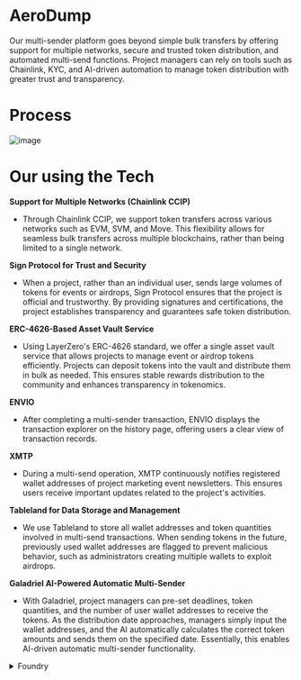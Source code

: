 # AeroDump
Our multi-sender platform goes beyond simple bulk transfers by offering support for multiple networks, secure and trusted token distribution, and automated multi-send functions. Project managers can rely on tools such as Chainlink, KYC, and AI-driven automation to manage token distribution with greater trust and transparency.

# Process
![image](https://github.com/user-attachments/assets/96a7cf08-7d8f-4ffe-a4f0-ffb8bf13ded8)

# Our using the Tech

**Support for Multiple Networks (Chainlink CCIP)**
- Through Chainlink CCIP, we support token transfers across various networks such as EVM, SVM, and Move. This flexibility allows for seamless bulk transfers across multiple blockchains, rather than being limited to a single network.

**Sign Protocol for Trust and Security**
- When a project, rather than an individual user, sends large volumes of tokens for events or airdrops, Sign Protocol ensures that the project is official and trustworthy. By providing signatures and certifications, the project establishes transparency and guarantees safe token distribution.

**ERC-4626-Based Asset Vault Service**
- Using LayerZero's ERC-4626 standard, we offer a single asset vault service that allows projects to manage event or airdrop tokens efficiently. Projects can deposit tokens into the vault and distribute them in bulk as needed. This ensures stable rewards distribution to the community and enhances transparency in tokenomics.
 
**ENVIO**
- After completing a multi-sender transaction, ENVIO displays the transaction explorer on the history page, offering users a clear view of transaction records.

**XMTP**
- During a multi-send operation, XMTP continuously notifies registered wallet addresses of project marketing event newsletters. This ensures users receive important updates related to the project's activities.

**Tableland for Data Storage and Management**
- We use Tableland to store all wallet addresses and token quantities involved in multi-send transactions. When sending tokens in the future, previously used wallet addresses are flagged to prevent malicious behavior, such as administrators creating multiple wallets to exploit airdrops.

**Galadriel AI-Powered Automatic Multi-Sender**
- With Galadriel, project managers can pre-set deadlines, token quantities, and the number of user wallet addresses to receive the tokens. As the distribution date approaches, managers simply input the wallet addresses, and the AI automatically calculates the correct token amounts and sends them on the specified date. Essentially, this enables AI-driven automatic multi-sender functionality.

<details>
<summary>
  Foundry
</summary>
<div markdown="1">

  **Foundry is a blazing fast, portable and modular toolkit for Ethereum application development written in Rust.**

Foundry consists of:

-   **Forge**: Ethereum testing framework (like Truffle, Hardhat and DappTools).
-   **Cast**: Swiss army knife for interacting with EVM smart contracts, sending transactions and getting chain data.
-   **Anvil**: Local Ethereum node, akin to Ganache, Hardhat Network.
-   **Chisel**: Fast, utilitarian, and verbose solidity REPL.

## Documentation

https://book.getfoundry.sh/

## Usage

### Build

```shell
$ forge build
```

### Test

```shell
$ forge test
```

### Format

```shell
$ forge fmt
```

### Gas Snapshots

```shell
$ forge snapshot
```

### Anvil

```shell
$ anvil
```

### Deploy

```shell
$ forge script script/Counter.s.sol:CounterScript --rpc-url <your_rpc_url> --private-key <your_private_key>
```

### Cast

```shell
$ cast <subcommand>
```

### Help

```shell
$ forge --help
$ anvil --help
$ cast --help
```
</div>
</details>


